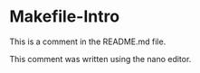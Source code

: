 # Makefile-Intro


This is a comment in the README.md file.

This comment was written using the nano editor.


